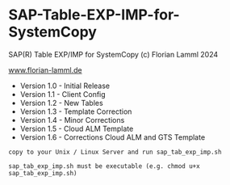 # SAP-Table-EXP-IMP-for-SystemCopy

SAP(R) Table EXP/IMP for SystemCopy (c) Florian Lamml 2024

www.florian-lamml.de

 - Version 1.0 - Initial Release
 - Version 1.1 - Client Config
 - Version 1.2 - New Tables
 - Version 1.3 - Template Correction
 - Version 1.4 - Minor Corrections
 - Version 1.5 - Cloud ALM Template
 - Version 1.6 - Corrections Cloud ALM and GTS Template

`copy to your Unix / Linux Server and run sap_tab_exp_imp.sh`

`sap_tab_exp_imp.sh must be executable (e.g. chmod u+x sap_tab_exp_imp.sh)`
